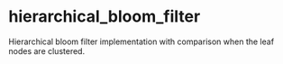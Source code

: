 # hierarchical_bloom_filter
Hierarchical bloom filter implementation with comparison when the leaf nodes are clustered.
